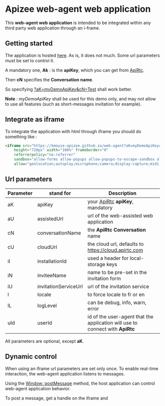 # Apizee web-agent web application

This **web-agent web application** is intended to be integrated within any third party web application through an i-frame.

## Getting started

The application is hosted [here](https://kmoyse-apizee.github.io/web-agent/). As is, it does not much. Some url parameters must be set to control it.

A mandatory one, **Ak** : is the **apiKey**, which you can get from [ApiRtc](https://apirtc.com).

Then **cN** specifies the **Conversation** **name**.

So specifying [?aK=myDemoApiKey&cN=Test](https://kmoyse-apizee.github.io/web-agent?aK=myDemoApiKey&cN=Test) shall work better.

**Note** : *myDemoApiKey* shall be used for this demo only, and may not allow to use all features (such as short-messages invitation for example).

## Integrate as iframe

To integrate the application with html through iframe you should do something like :

```html
<iframe src="https://kmoyse-apizee.github.io/web-agent?aK=myDemoApiKeycN=Test"
    height="720px" width="100%" frameborder="0"
    referrerpolicy="no-referrer"
    sandbox="allow-forms allow-popups allow-popups-to-escape-sandbox allow-scripts allow-same-origin allow-downloads"
    allow="geolocation;autoplay;microphone;camera;display-capture;midi;encrypted-media;clipboard-write;"></iframe>
```

## Url parameters

| Parameter | stand for            | Description                                                                |
| --------- | -------------------- | -------------------------------------------------------------------------- |
| aK        | apiKey               | your [ApiRtc](https://apirtc.com) **apiKey**, mandatory                    |
| aU        | assistedUrl          | url of the web-assisted web application                                    |
| cN        | conversationName     | the **ApiRtc** **Conversation** name                                       |
| cU        | cloudUrl             | the cloud url, defaults to https://cloud.apirtc.com                        |
| iI        | installationId       | used a header for local-storage keys                                       |
| iN        | inviteeName          | name to be pre-set in the invitation form                                  |
| iU        | invitationServiceUrl | url of the invitation service                                              |
| l         | locale               | to force locale to fr or en                                                |
| lL        | logLevel             | can be debug, info, warn, error                                            |
| uId       | userId               | id of the user-agent that the application will use to connect with **ApiRtc** |

All parameters are optional, except **aK**.

## Dynamic control

When using an iframe url parameters are set only once. To enable real-time interaction, the web-agent application listens to messages.

Using the [Window: postMessage](https://developer.mozilla.org/en-US/docs/Web/API/Window/postMessage) method, the host application can control web-agent application behavior.

To post a message, get a handle on the iframe and 


